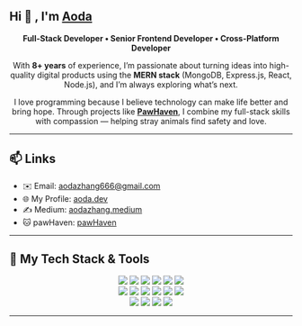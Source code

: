 ## Hi 👋 , I'm [Aoda](https://aoda.vercel.app)

<p align="center">
  <strong>Full-Stack Developer • Senior Frontend Developer • Cross-Platform Developer</strong>
</p>

<p align="center">
  With <strong>8+ years</strong> of experience, I’m passionate about turning ideas into high-quality digital products using the <strong>MERN stack</strong> (MongoDB, Express.js, React, Node.js), and I’m always exploring what’s next.  
</p>

<p align="center">
  I love programming because I believe technology can make life better and bring hope.  
  Through projects like <a href="https://pawhaven-love.vercel.app/"><strong>PawHaven</strong></a>, I combine my full-stack skills with compassion — helping stray animals find safety and love.  
</p>

---

## 📫 Links

- ✉️ Email: [aodazhang666@gmail.com](mailto:aodazhang666@gmail.com)
- 🌐 My Profile: [aoda.dev](https://aoda.vercel.app)      
- ✍️ Medium: [aodazhang.medium](https://medium.com/@aodazhang)
- 🐱 pawHaven: [pawHaven](https://pawhaven-love.vercel.app/)
---

## 🧠 My Tech Stack & Tools

<p align="center">
  <!-- Frontend -->
  <img src="https://img.shields.io/badge/JAVASCRIPT-F7DF1E?style=for-the-badge&logo=javascript&logoColor=black" />
  <img src="https://img.shields.io/badge/TypeScript-3178C6?style=for-the-badge&logo=typescript&logoColor=white" />
  <img src="https://img.shields.io/badge/React-20232A?style=for-the-badge&logo=react&logoColor=61DAFB" />
  <img src="https://img.shields.io/badge/React Native-20232A?style=for-the-badge&logo=react&logoColor=61DAFB" />
  <img src="https://img.shields.io/badge/TailwindCSS-06B6D4?style=for-the-badge&logo=tailwindcss&logoColor=white" />
  <img src="https://img.shields.io/badge/Vite-646CFF?style=for-the-badge&logo=vite&logoColor=FFD62E" />

  <!-- Backend -->
  <br/>
  <img src="https://img.shields.io/badge/Node.js-339933?style=for-the-badge&logo=node.js&logoColor=white" />
  <img src="https://img.shields.io/badge/NestJS-E0234E?style=for-the-badge&logo=nestjs&logoColor=white" />
  <img src="https://img.shields.io/badge/Express-000000?style=for-the-badge&logo=express&logoColor=white" />
  <img src="https://img.shields.io/badge/Next.js-000000?style=for-the-badge&logo=next.js&logoColor=white" />
  <img src="https://img.shields.io/badge/Prisma-2D3748?style=for-the-badge&logo=prisma&logoColor=white" />
  <img src="https://img.shields.io/badge/MongoDB-4EA94B?style=for-the-badge&logo=mongodb&logoColor=white" />

  <!-- DevOps -->
  <br/>
  <img src="https://img.shields.io/badge/Docker-2496ED?style=for-the-badge&logo=docker&logoColor=white" />
  <img src="https://img.shields.io/badge/Azure-0078D4?style=for-the-badge&logo=microsoftazure&logoColor=white" />
  <img src="https://img.shields.io/badge/GitHub Actions-2088FF?style=for-the-badge&logo=githubactions&logoColor=white" />
  <img src="https://img.shields.io/badge/Nginx-009639?style=for-the-badge&logo=nginx&logoColor=white" />
</p>

---
